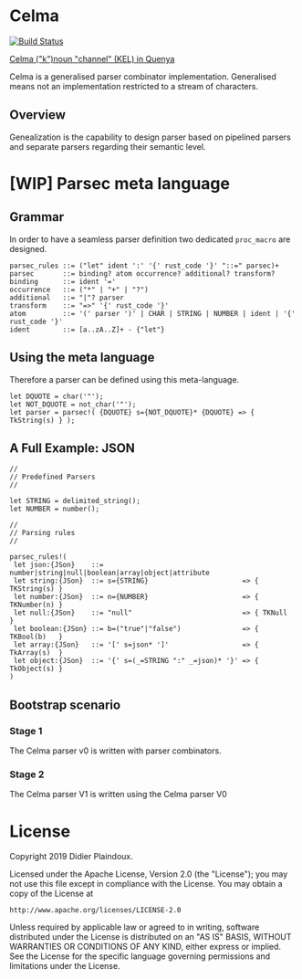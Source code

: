 # Celma 

[![Build Status](https://travis-ci.org/d-plaindoux/celma.svg?branch=master)](https://travis-ci.org/d-plaindoux/celma)

[Celma ("k")noun "channel" (KEL) in Quenya](https://www.elfdict.com/w/kelma)

Celma is a generalised parser combinator implementation. Generalised means not an implementation restricted to a stream of characters.

## Overview

Genealization is the capability to design parser based on pipelined parsers and separate parsers regarding their semantic level.

# [WIP] Parsec meta language

## Grammar
In order to have a seamless parser definition two dedicated `proc_macro` are designed.

```
parsec_rules ::= ("let" ident ':' '{' rust_code '}' "::=" parsec)+
parsec       ::= binding? atom occurrence? additional? transform?
binding      ::= ident '='
occurrence   ::= ("*" | "+" | "?")
additional   ::= "|"? parser
transform    ::= "=>" '{' rust_code '}'
atom         ::= '(' parser ')' | CHAR | STRING | NUMBER | ident | '{' rust_code '}'
ident        ::= [a..zA..Z]+ - {"let"}
```

##  Using the meta language

Therefore a parser can be defined using this meta-language.

```
let DQUOTE = char('"');
let NOT_DQUOTE = not_char('"');
let parser = parsec!( {DQUOTE} s={NOT_DQUOTE}* {DQUOTE} => { TkString(s) } );
```

## A Full Example: JSON

```
//
// Predefined Parsers
//

let STRING = delimited_string();
let NUMBER = number();

//
// Parsing rules
//

parsec_rules!(
 let json:{JSon}    ::= number|string|null|boolean|array|object|attribute
 let string:{JSon}  ::= s={STRING}                       => { TKString(s) }
 let number:{JSon}  ::= n={NUMBER}                       => { TKNumber(n) }
 let null:{JSon}    ::= "null"                           => { TKNull      }
 let boolean:{JSon} ::= b=("true"|"false")               => { TKBool(b)   }
 let array:{JSon}   ::= '[' s=json* ']'                  => { TkArray(s)  }
 let object:{JSon}  ::= '{' s=(_=STRING ":" _=json)* '}' => { TkObject(s) }
)
```

## Bootstrap scenario

### Stage 1

The Celma parser v0 is written with parser combinators.

### Stage 2

The Celma parser V1 is written using the Celma parser V0

# License

Copyright 2019 Didier Plaindoux.

Licensed under the Apache License, Version 2.0 (the "License");
you may not use this file except in compliance with the License.
You may obtain a copy of the License at

    http://www.apache.org/licenses/LICENSE-2.0

Unless required by applicable law or agreed to in writing, software
distributed under the License is distributed on an "AS IS" BASIS,
WITHOUT WARRANTIES OR CONDITIONS OF ANY KIND, either express or implied.
See the License for the specific language governing permissions and
limitations under the License.
